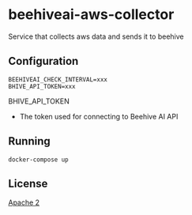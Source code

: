 # beehiveai-aws-collector
Service that collects aws data and sends it to beehive

## Configuration

```shell
BEEHIVEAI_CHECK_INTERVAL=xxx
BHIVE_API_TOKEN=xxx
```
BHIVE_API_TOKEN
* The token used for connecting to Beehive AI API

## Running

```shell
docker-compose up
```

## License
[Apache 2](http://www.apache.org/licenses/LICENSE-2.0)